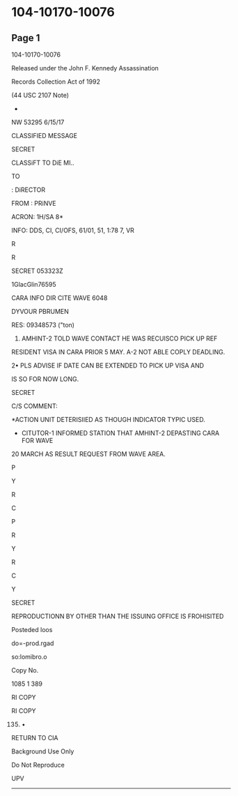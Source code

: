 # 104-10170-10076

## Page 1

104-10170-10076

Released under the John F. Kennedy Assassination

Records Collection Act of 1992

(44 USC 2107 Note)

-

NW 53295 6/15/17

CLASSIFIED MESSAGE

SECRET

CLASSiFT TO DiE MI..

TO

: DiRECTOR

FROM : PRiNVE

ACRON: 1H/SA 8*

INFO: DDS, CI, CI/OFS, 61/01, 51, 1:78 7, VR

R

R

SECRET 053323Z

1GlacGlin76595

CARA INFO DIR CITE WAVE 6048

DYVOUR PBRUMEN

RES: 09348573 ("ton)

1. AMHINT-2 TOLD WAVE CONTACT HE WAS RECUISCO PICK UP REF

RESIDENT VISA IN CARA PRIOR 5 MAY. A-2 NOT ABLE COPLY DEADLING.

2• PLS ADVISE IF DATE CAN BE EXTENDED TO PICK UP VISA AND

IS SO FOR NOW LONG.

SECRET

C/S COMMENT:

*ACTION UNIT DETERISIIED AS THOUGH INDICATOR TYPIC USED.

* CITUTOR-1 INFORMED STATION THAT AMHINT-2 DEPASTING CARA FOR WAVE

20 MARCH AS RESULT REQUEST FROM WAVE AREA.

P

Y

R

C

P

R

Y

R

C

Y

SECRET

REPRODUCTIONN BY OTHER THAN THE ISSUING OFFICE IS FROHISITED

Posteded loos

do=-prod.rgad

so:lomibro.o

Copy No.

1085 1 389

RI COPY

RI COPY

135) •

RETURN TO CIA

Background Use Only

Do Not Reproduce

UPV

---

